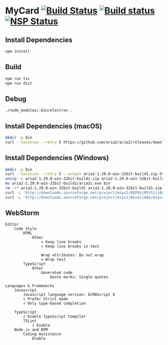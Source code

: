 # MyCard [![Build Status](https://travis-ci.org/mycard/mycard.svg?branch=v3)](https://travis-ci.org/mycard/mycard) [![Build status](https://ci.appveyor.com/api/projects/status/t4jyh0rkwh0nep7w?svg=true)](https://ci.appveyor.com/project/zh99998/mycard) [![NSP Status](https://nodesecurity.io/orgs/mycard/projects/62dd15a6-3927-49c2-8c30-1bc19d4a6e92/badge)](https://nodesecurity.io/orgs/mycard/projects/62dd15a6-3927-49c2-8c30-1bc19d4a6e92)

## Install Dependencies
```bash
npm install
```

## Build
```bash
npm run tsc
npm run dist
```

## Debug
```bash
./node_modules/.bin/electron .
```


## Install Dependencies (macOS)
```bash
mkdir -p bin
curl --location --retry 5 https://github.com/aria2/aria2/releases/download/release-1.29.0/aria2-1.29.0-osx-darwin.tar.bz2 | tar --strip-components=2 -C bin -jxf - aria2-1.29.0/bin/aria2c
```

## Install Dependencies (Windows)
```bash
mkdir -p bin
curl --location --retry 5 --output aria2-1.29.0-win-32bit-build1.zip https://github.com/aria2/aria2/releases/download/release-1.29.0/aria2-1.29.0-win-32bit-build1.zip
unzip -o aria2-1.29.0-win-32bit-build1.zip aria2-1.29.0-win-32bit-build1/aria2c.exe
mv aria2-1.29.0-win-32bit-build1/aria2c.exe bin
rm -rf aria2-1.29.0-win-32bit-build1 aria2-1.29.0-win-32bit-build1.zip
curl -L 'http://downloads.sourceforge.net/project/msys2/REPOS/MSYS2/i686/bsdtar-3.2.1-1-i686.pkg.tar.xz' | tar --strip-components=2 -C bin -Jxf - usr/bin/bsdtar.exe
curl -L 'http://downloads.sourceforge.net/project/msys2/Base/i686/msys2-base-i686-20161025.tar.xz' | tar --strip-components=3 -C bin -Jxf - msys32/usr/bin/msys-2.0.dll msys32/usr/bin/msys-bz2-1.dll msys32/usr/bin/msys-gcc_s-1.dll msys32/usr/bin/msys-iconv-2.dll msys32/usr/bin/msys-lzma-5.dll msys32/usr/bin/msys-lzo2-2.dll msys32/usr/bin/msys-nettle-6.dll msys32/usr/bin/msys-xml2-2.dll msys32/usr/bin/msys-z.dll msys32/usr/bin/sha256sum.exe msys32/usr/bin/msys-intl-8.dll
```

## WebStorm
```
Editor
    Code Style
        HTML
            Other
                × Keep line breaks
                × Keep line breaks in text

                Wrap attributes: Do not wrap
                × Wrap text
        TypeScript
            Other
                Generated code
                    Quote marks: Single quotes

Languages & Frameworks
    Javascript
        Javascript language version: ECMAScript 6
        √ Prefer Strict mode
        √ Only type-based completion

    TypeScript
        √ Enable TypeScript Compiler
        TSLint
            √ Enable
    Node.js and NPM
        Coding Assistance
            Enable
```